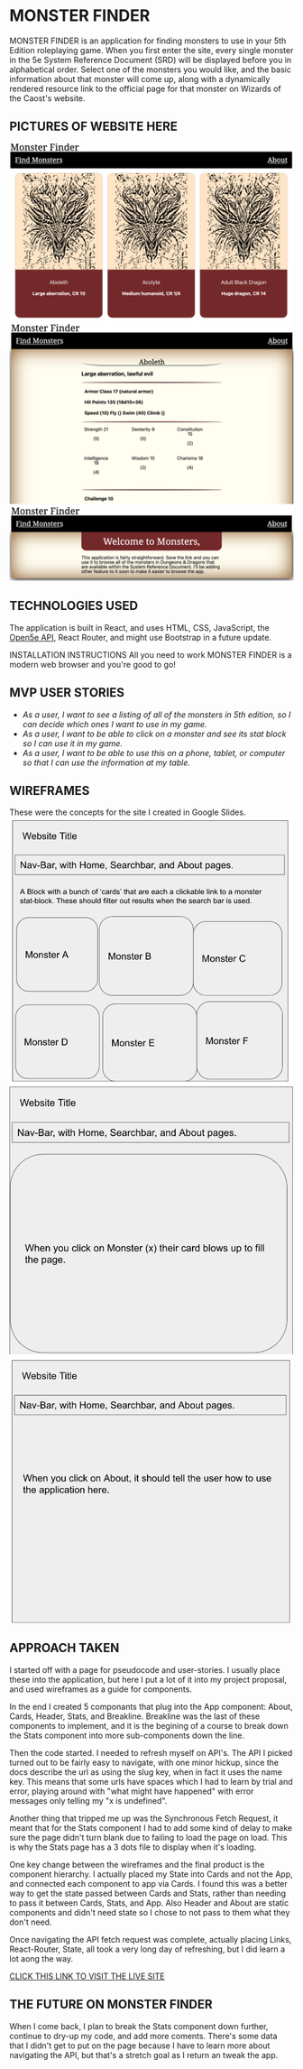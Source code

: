 # MONSTER FINDER

MONSTER FINDER is an application for finding monsters to use in your 5th Edition roleplaying game. 
When you first enter the site, every single monster in the 5e System Reference Document (SRD) will be displayed before you in alphabetical order. Select one of the monsters you would like, and the basic information about that monster will come up, along with a dynamically rendered resource link to the official page for that monster on Wizards of the Caost's website.

## PICTURES OF WEBSITE HERE

![alt text](https://github.com/Rancor38/monster/blob/main/Screenshot%201.png?raw=true)
![alt text](https://github.com/Rancor38/monster/blob/main/Screenshot%202.png?raw=true)
![alt text](https://github.com/Rancor38/monster/blob/main/Screenshot%203.png?raw=true)

## TECHNOLOGIES USED
The application is built in React, and uses HTML, CSS, JavaScript, the [Open5e API](https://open5e.com/ "Open5e API"), React Router, and might use Bootstrap in a future update.

INSTALLATION INSTRUCTIONS
All you need to work MONSTER FINDER is a modern web browser and you're good to go!

## MVP USER STORIES
- _As a user, I want to see a listing of all of the monsters in 5th edition, so I can decide which ones I want to use in my game._
- _As a user, I want to be able to click on a monster and see its stat block so I can use it in my game._
- _As a user, I want to be able to use this on a phone, tablet, or computer so that I can use the information at my table._

## WIREFRAMES
These were the concepts for the site I created in Google Slides.
![alt text](https://github.com/Rancor38/monster/blob/main/proposal/wireframes/Wireframe%201.png?raw=true)
![alt text](https://github.com/Rancor38/monster/blob/main/proposal/wireframes/Wireframe%202.png?raw=true)
![alt text](https://github.com/Rancor38/monster/blob/main/proposal/wireframes/Wireframe%203.png?raw=true)

## APPROACH TAKEN
I started off with a page for pseudocode and user-stories. I usually place these into the application, but here I put a lot of it into my project proposal, and used wireframes as a guide for components.

In the end I created 5 componants that plug into the App component: About, Cards, Header, Stats, and Breakline. Breakline was the last of these components to implement, and it is the begining of a course to break down the Stats component into more sub-components down the line.

Then the code started. I needed to refresh myself on API's. The API I picked turned out to be fairly easy to navigate, with one minor hickup, since the docs describe the url as using the slug key, when in fact it uses the name key. This means that some urls have spaces which I had to learn by trial and error, playing around with "what might have happened" with error messages only telling my "x is undefined".

Another thing that tripped me up was the Synchronous Fetch Request, it meant that for the Stats component I had to add some kind of delay to make sure the page didn't turn blank due to failing to load the page on load. This is why the Stats page has a 3 dots file to display when it's loading.

One key change between the wireframes and the final product is the component hierarchy. I actually placed my State into Cards and not the App, and connected each component to app via Cards. I found this was a better way to get the state passed between Cards and Stats, rather than needing to pass it between Cards, Stats, and App. Also Header and About are static components and didn't need state so I chose to  not pass to them what they don't need.

Once navigating the API fetch request was complete, actually placing Links, React-Router, State, all took a very long day of refreshing, but I did learn a lot aong the way.

[CLICK THIS LINK TO VISIT THE LIVE SITE](https://monster-finders.netlify.app/)

## THE FUTURE ON MONSTER FINDER

When I come back, I plan to break the Stats component down further, continue to dry-up my code, and add more coments. There's some data that I didn't get to put on the page because I have to learn more about navigating the API, but that's a stretch goal as I return an tweak the app.
